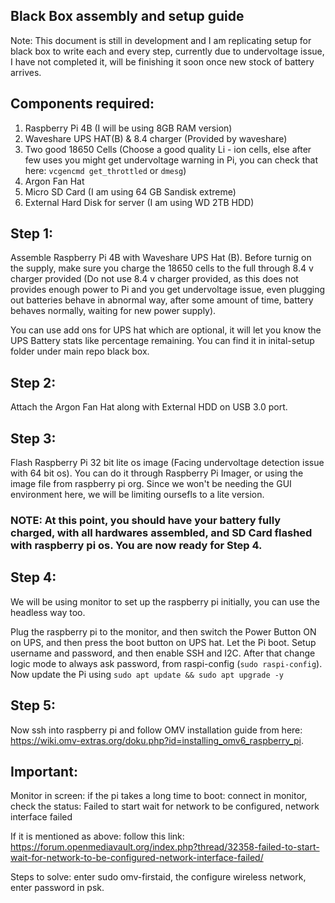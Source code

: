 ## Black Box assembly and setup guide

Note: This document is still in development and I am replicating setup for black box to write each and every step, currently due to undervoltage issue, I have not completed it, will be finishing it soon once new stock of battery arrives.

## Components required:

1. Raspberry Pi 4B (I will be using 8GB RAM version)
2. Waveshare UPS HAT(B) & 8.4 charger (Provided by waveshare)
3. Two good 18650 Cells (Choose a good quality Li - ion cells, else after few uses you might get undervoltage warning in Pi, you can check that here: ```vcgencmd get_throttled``` or ```dmesg```)
4. Argon Fan Hat
5. Micro SD Card (I am using 64 GB Sandisk extreme)
6. External Hard Disk for server (I am using WD 2TB HDD)


## Step 1: 

Assemble Raspberry Pi 4B with Waveshare UPS Hat (B). Before turnig on the supply, make sure you charge the 18650 cells to the full through 8.4 v charger provided (Do not use 8.4 v charger provided, as this does not provides enough power to Pi and you get undervoltage issue, even plugging out batteries behave in abnormal way, after some amount of time, battery behaves normally, waiting for new power supply).

You can use add ons for UPS hat which are optional, it will let you know the UPS Battery stats like percentage remaining. You can find it in inital-setup folder under main repo black box.

## Step 2:

Attach the Argon Fan Hat along with External HDD on USB 3.0 port.

## Step 3: 

Flash Raspberry Pi 32 bit lite os image (Facing undervoltage detection issue with 64 bit os). You can do it through Raspberry Pi Imager, or using the image file from raspberry pi org. Since we won't be needing the GUI environment here, we will be limiting oursefls to a lite version.

### NOTE: At this point, you should have your battery fully charged, with all hardwares assembled, and SD Card flashed with raspberry pi os. You are now ready for Step 4.

## Step 4: 

We will be using monitor to set up the raspberry pi initially, you can use the headless way too. 

Plug the raspberry pi to the monitor, and then switch the Power Button ON on UPS, and then press the boot button on UPS hat. Let the Pi boot. Setup username and password, and then enable SSH and I2C. After that change logic mode to always ask password, from raspi-config (```sudo raspi-config```). Now update the Pi using ```sudo apt update && sudo apt upgrade -y```

## Step 5: 

Now ssh into raspberry pi and follow OMV installation guide from here: https://wiki.omv-extras.org/doku.php?id=installing_omv6_raspberry_pi.

## Important:

Monitor in screen: if the pi takes a long time to boot: connect in monitor, check the status: Failed to start wait for network to be configured, network interface failed

If it is mentioned as above: follow this link: https://forum.openmediavault.org/index.php?thread/32358-failed-to-start-wait-for-network-to-be-configured-network-interface-failed/

Steps to solve: enter sudo omv-firstaid, the configure wireless network, enter password in psk.



